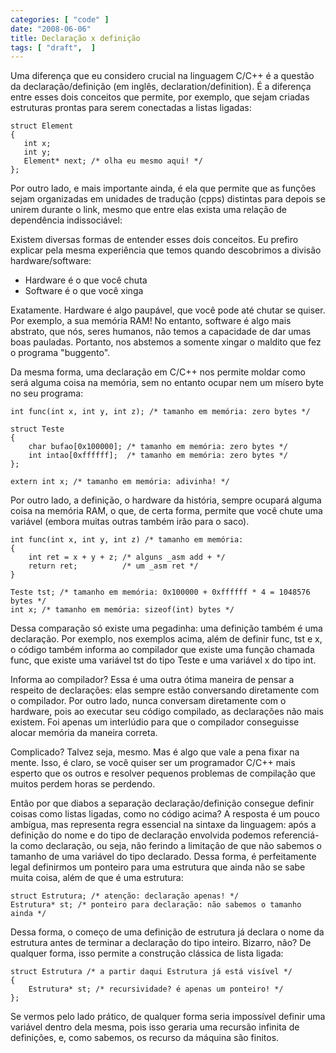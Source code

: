 ```yaml
---
categories: [ "code" ]
date: "2008-06-06"
title: Declaração x definição
tags: [ "draft",  ]
---
```

Uma diferença que eu considero crucial na linguagem C/C++ é a questão da declaração/definição (em inglês, declaration/definition). É a diferença entre esses dois conceitos que permite, por exemplo, que sejam criadas estruturas prontas para serem conectadas a listas ligadas:

    struct Element
    {
       int x;
       int y;
       Element* next; /* olha eu mesmo aqui! */
    };

Por outro lado, e mais importante ainda, é ela que permite que as funções sejam organizadas em unidades de tradução (cpps) distintas para depois se unirem durante o link, mesmo que entre elas exista uma relação de dependência indissociável:

Existem diversas formas de entender esses dois conceitos. Eu prefiro explicar pela mesma experiência que temos quando descobrimos a divisão hardware/software:

  - Hardware é o que você chuta
  - Software é o que você xinga

Exatamente. Hardware é algo paupável, que você pode até chutar se quiser. Por exemplo, a sua memória RAM! No entanto, software é algo mais abstrato, que nós, seres humanos, não temos a capacidade de dar umas boas pauladas. Portanto, nos abstemos a somente xingar o maldito que fez o programa "buggento".

Da mesma forma, uma declaração em C/C++ nos permite moldar como será alguma coisa na memória, sem no entanto ocupar nem um mísero byte no seu programa:

    int func(int x, int y, int z); /* tamanho em memória: zero bytes */
    
    struct Teste
    {
    	char bufao[0x100000]; /* tamanho em memória: zero bytes */
    	int intao[0xffffff];  /* tamanho em memória: zero bytes */
    };
    
    extern int x; /* tamanho em memória: adivinha! */

Por outro lado, a definição, o hardware da história, sempre ocupará alguma coisa na memória RAM, o que, de certa forma, permite que você chute uma variável (embora muitas outras também irão para o saco).

    int func(int x, int y, int z) /* tamanho em memória:
    {
    	int ret = x + y + z; /* alguns _asm add + */
    	return ret;          /* um _asm ret */
    }
    
    Teste tst; /* tamanho em memória: 0x100000 + 0xffffff * 4 = 1048576 bytes */
    int x; /* tamanho em memória: sizeof(int) bytes */

Dessa comparação só existe uma pegadinha: uma definição também é uma declaração. Por exemplo, nos exemplos acima, além de definir func, tst e x, o código também informa ao compilador que existe uma função chamada func, que existe uma variável tst do tipo Teste e uma variável x do tipo int.

Informa ao compilador? Essa é uma outra ótima maneira de pensar a respeito de declarações: elas sempre estão conversando diretamente com o compilador. Por outro lado, nunca conversam diretamente com o hardware, pois ao executar seu código compilado, as declarações não mais existem. Foi apenas um interlúdio para que o compilador conseguisse alocar memória da maneira correta.

Complicado? Talvez seja, mesmo. Mas é algo que vale a pena fixar na mente. Isso, é claro, se você quiser ser um programador C/C++ mais esperto que os outros e resolver pequenos problemas de compilação que muitos perdem horas se perdendo.

Então por que diabos a separação declaração/definição consegue definir coisas como listas ligadas, como no código acima? A resposta é um pouco ambígua, mas representa regra essencial na sintaxe da linguagem: após a definição do nome e do tipo de declaração envolvida podemos referenciá-la como declaração, ou seja, não ferindo a limitação de que não sabemos o tamanho de uma variável do tipo declarado. Dessa forma, é perfeitamente legal definirmos um ponteiro para uma estrutura que ainda não se sabe muita coisa, além de que é uma estrutura:

    
    struct Estrutura; /* atenção: declaração apenas! */
    Estrutura* st; /* ponteiro para declaração: não sabemos o tamanho ainda */

Dessa forma, o começo de uma definição de estrutura já declara o nome da estrutura antes de terminar a declaração do tipo inteiro. Bizarro, não? De qualquer forma, isso permite a construção clássica de lista ligada:

    struct Estrutura /* a partir daqui Estrutura já está visível */
    {
    	Estrutura* st; /* recursividade? é apenas um ponteiro! */
    };

Se vermos pelo lado prático, de qualquer forma seria impossível definir uma variável dentro dela mesma, pois isso geraria uma recursão infinita de definições, e, como sabemos, os recurso da máquina são finitos.
